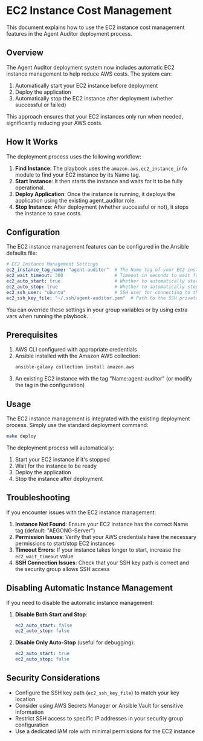 # EC2 Instance Cost Management

This document explains how to use the EC2 instance cost management features in the Agent Auditor deployment process.

## Overview

The Agent Auditor deployment system now includes automatic EC2 instance management to help reduce AWS costs. The system can:

1. Automatically start your EC2 instance before deployment
2. Deploy the application
3. Automatically stop the EC2 instance after deployment (whether successful or failed)

This approach ensures that your EC2 instances only run when needed, significantly reducing your AWS costs.

## How It Works

The deployment process uses the following workflow:

1. **Find Instance**: The playbook uses the `amazon.aws.ec2_instance_info` module to find your EC2 instance by its Name tag.
2. **Start Instance**: It then starts the instance and waits for it to be fully operational.
3. **Deploy Application**: Once the instance is running, it deploys the application using the existing agent_auditor role.
4. **Stop Instance**: After deployment (whether successful or not), it stops the instance to save costs.

## Configuration

The EC2 instance management features can be configured in the Ansible defaults file:

```yaml
# EC2 Instance Management Settings
ec2_instance_tag_name: "agent-auditor"  # The Name tag of your EC2 instance
ec2_wait_timeout: 300                   # Timeout in seconds to wait for instance operations
ec2_auto_start: true                    # Whether to automatically start the instance before deployment
ec2_auto_stop: true                     # Whether to automatically stop the instance after deployment
ec2_ssh_user: "ubuntu"                  # SSH user for connecting to the EC2 instance
ec2_ssh_key_file: "~/.ssh/agent-auditor.pem"  # Path to the SSH private key file
```

You can override these settings in your group variables or by using extra vars when running the playbook.

## Prerequisites

1. AWS CLI configured with appropriate credentials
2. Ansible installed with the Amazon AWS collection:
   ```bash
   ansible-galaxy collection install amazon.aws
   ```
3. An existing EC2 instance with the tag "Name:agent-auditor" (or modify the tag in the configuration)

## Usage

The EC2 instance management is integrated with the existing deployment process. Simply use the standard deployment command:

```bash
make deploy
```

The deployment process will automatically:
1. Start your EC2 instance if it's stopped
2. Wait for the instance to be ready
3. Deploy the application
4. Stop the instance after deployment

## Troubleshooting

If you encounter issues with the EC2 instance management:

1. **Instance Not Found**: Ensure your EC2 instance has the correct Name tag (default: "AEGONG-Server")
2. **Permission Issues**: Verify that your AWS credentials have the necessary permissions to start/stop EC2 instances
3. **Timeout Errors**: If your instance takes longer to start, increase the `ec2_wait_timeout` value
4. **SSH Connection Issues**: Check that your SSH key path is correct and the security group allows SSH access

## Disabling Automatic Instance Management

If you need to disable the automatic instance management:

1. **Disable Both Start and Stop**:
   ```yaml
   ec2_auto_start: false
   ec2_auto_stop: false
   ```

2. **Disable Only Auto-Stop** (useful for debugging):
   ```yaml
   ec2_auto_start: true
   ec2_auto_stop: false
   ```

## Security Considerations

- Configure the SSH key path (`ec2_ssh_key_file`) to match your key location
- Consider using AWS Secrets Manager or Ansible Vault for sensitive information
- Restrict SSH access to specific IP addresses in your security group configuration
- Use a dedicated IAM role with minimal permissions for the EC2 instance